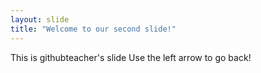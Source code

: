```yaml
---
layout: slide
title: "Welcome to our second slide!"
---
```

This is githubteacher's slide
Use the left arrow to go back!

